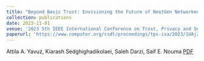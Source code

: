 ```yaml
---
title: "Beyond Basic Trust: Envisioning the Future of NextGen Networked Systems and Digital Signatures"
collection: publications
date: 2023-11-01
venue: '2023 5th IEEE International Conference on Trust, Privacy and Security in Intelligent Systems and Applications (TPS-ISA)'
paperurl: 'https://www.computer.org/csdl/proceedings/tps-isa/2023/1UAj2YQfzK8'
---
```

Attila A. Yavuz, Kiarash Sedghighadikolaei, Saleh Darzi, Saif E. Nouma
[PDF](https://cse.usf.edu/~attilaayavuz/article/23/NextGNetSignatureYavuzSep2023Approved.pdf)
